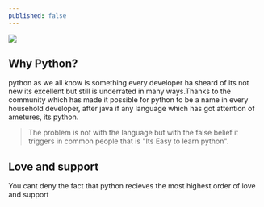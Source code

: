 ```yaml
---
published: false
---
```

![]({{site.baseurl}}/https://icon-library.net/images/python-icon/python-icon-28.jpg)
## Why Python?

python as we all know is something every developer ha sheard of its not new its excellent but still is underrated in many ways.Thanks to the community which has made it possible for python to be a name in every household developer, after java if any language which has got attention of ametures, its python.

> The problem is not with the language but with the false belief it triggers in common people that is "Its Easy to learn python".

## Love and support

You cant deny the fact that python recieves the most highest order of love and support






